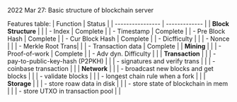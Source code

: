 2022 Mar 27: Basic structure of blockchain server

Features table:
| Function            | Status        |
| ----------------    | ------------- |
| **Block Structure**     |               |
|   - Index            | Complete      |
|   - Timestamp        | Complete      |
|   - Pre Block Hash   | Complete      |
|   - Cur Block Hash   | Complete      |
|   - Dicfficulty      |               |
|   - Nonce            |               |
|   - Merkle Root Trans|               |
|   - Transaction data | Complete      |
| **Mining**                              |               |
|   - Proof-of-work                       | Complete      |
|   - Adv dyn. Difficulty                 |               |
| **Transaction**                         |               |
|   - pay-to-public-key-hash (P2PKH)      |               |
|   - signatures and verify trans         |               |
|   - coinbase transaction                |               |
| **Network**                             |               |
|   - broadcast new blocks and get blocks |               |
|   - validate blocks                     |               |
|   - longest chain rule when a fork      |               |
| **Storage**                             |               |
|   - store roaw data in disk             |               |
|   - store state of blockchain in mem    |               |
|   - store UTXO in transaction pool      |               |

